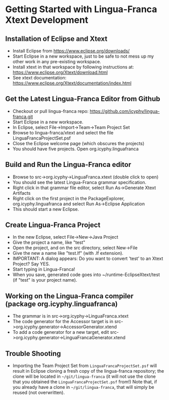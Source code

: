 # Getting Started with Lingua-Franca Xtext Development

## Installation of Eclipse and Xtext

* Install Eclipse from https://www.eclipse.org/downloads/
* Start Eclipse in a new workspace, just to be safe to not mess up my other work in any pre-existing workspace.
* Install xtext in that workspace by following instructions at: https://www.eclipse.org/Xtext/download.html
* See xtext documentation: https://www.eclipse.org/Xtext/documentation/index.html

## Get the Latest Lingua-Franca Editor from Github

* Checkout or pull lingua-franca repo: https://github.com/icyphy/lingua-franca.git
* Start Eclipse in a new workspace.
* In Eclipse, select File->Import->Team->Team Project Set
* Browse to lingua-franca/xtext and select the file LinguaFrancaProjectSet.psf
* Close the Eclipse welcome page (which obscures the projects)
* You should have five projects. Open org.icyphy.linguafranca

## Build and Run the Lingua-Franca editor

* Browse to src->org.icyphy->LinguaFranca.xtext (double click to open)
* You should see the latest Lingua-Franca grammar specification.
* Right click in that grammar file editor, select Run As->Generate Xtext Artifacts
* Right click on the first project in the PackageExplorer, org.icyphy.linguafranca and select Run As->Eclipse Application
* This should start a new Eclipse.

## Create Lingua-Franca Project

* In the new Eclipse, select File->New->Java Project
* Give the project a name, like "test"
* Open the project, and on the src directory, select New->File
* Give the new a name like "test.lf" (with .lf extension).
* IMPORTANT: A dialog appears: Do you want to convert 'test' to an Xtext Project? Say YES.
* Start typing in Lingua-Franca!
* When you save, generated code goes into ~/runtime-EclipseXtext/test (if "test" is your project name).

## Working on the Lingua-Franca compiler (package org.icyphy.linguafranca)
* The grammar is in src->org.icyphy->LinguaFranca.xtext
* The code generator for the Accessor target is in src->org.icyphy.generator->AccessorGenerator.xtend
* To add a code generator for a new target, edit src->org.icyphy.generator->LinguaFrancaGenerator.xtend

## Trouble Shooting
* Importing the Team Project Set from `LinguaFrancaProjectSet.psf` will result in Eclipse cloning a fresh copy of the lingua-franca repository; the clone will be located in `~/git/lingua-franca` (it will not use the clone that you obtained the `LinguaFrancaProjectSet.psf` from!) Note that, if you already have a clone in `~/git/lingua-franca`, that will simply be reused (not overwritten).

